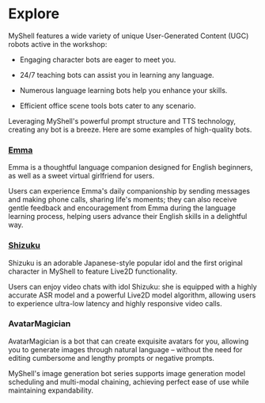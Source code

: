 # Explore

MyShell features a wide variety of unique User-Generated Content (UGC) robots active in the workshop:

-   Engaging character bots are eager to meet you.
    
-   24/7 teaching bots can assist you in learning any language.
    
-   Numerous language learning bots help you enhance your skills.
    
-   Efficient office scene tools bots cater to any scenario.
    

Leveraging MyShell's powerful prompt structure and TTS technology, creating any bot is a breeze. Here are some examples of high-quality bots.

### [Emma](https://app.myshell.ai/bot/26da8cf2c58746849797fb37b0ffad94/4815)

Emma is a thoughtful language companion designed for English beginners, as well as a sweet virtual girlfriend for users.

Users can experience Emma's daily companionship by sending messages and making phone calls, sharing life's moments; they can also receive gentle feedback and encouragement from Emma during the language learning process, helping users advance their English skills in a delightful way.

### [Shizuku](https://app.myshell.ai/bot/be0daffba2da4d5a9c8e715120d60cd7/27049)

Shizuku is an adorable Japanese-style popular idol and the first original character in MyShell to feature Live2D functionality.

Users can enjoy video chats with idol Shizuku: she is equipped with a highly accurate ASR model and a powerful Live2D model algorithm, allowing users to experience ultra-low latency and highly responsive video calls.

### AvatarMagician

AvatarMagician is a bot that can create exquisite avatars for you, allowing you to generate images through natural language – without the need for editing cumbersome and lengthy prompts or negative prompts.

MyShell's image generation bot series supports image generation model scheduling and multi-modal chaining, achieving perfect ease of use while maintaining expandability.